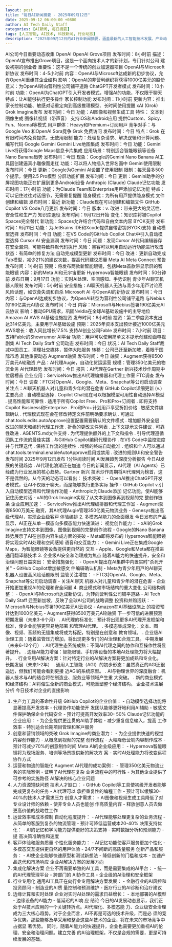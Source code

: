 ```yaml
---
layout: post
title: "每日AI新闻摘要 - 2025年09月12日"
date: 2025-09-12 06:00:00 +0800
author: AI Tech Daily Staff
categories: [AI新闻, 每日摘要]
tags: [人工智能, AI技术, 科技新闻, 行业动态]
description: "2025年09月12日的AI行业新闻摘要，涵盖最新的人工智能技术发展、产业动态和市场趋势。"
---
```


AI公司今⽇重要动态收集
OpenAI
OpenAI Grove项⽬
发布时间：8⼩时前
描述：OpenAI宣布推出Grove项⽬，这是⼀个⾯向技术⼈才的新计划，专⻔针对公司
建设初期的创业者
重要性：这不是⼀个传统的创业加速器项⽬
OpenAI与Microsoft新协议
发布时间：4-5⼩时前
内容：OpenAI与Microsoft达成新的初步协议，允许OpenAI重组其企业结构
影响：OpenAI的⾮营利组织将获得1000亿美元的股份
意义：为OpenAI转向营利性公司铺平道路
ChatGPT开发者模式
发布时间：10⼩时前
功能：OpenAI为ChatGPT引⼊开发者模式，增强AI的功能，不仅限于聊天
特点：让AI能够执⾏更多操作
家⻓控制功能
发布时间：11⼩时前
更新内容：推出家⻓控制功能、敏感对话重定向到⾼级推理模型、⻓时间使⽤提醒
xAI (Grok)
Grok Imagine发布
发布时间：今⽇
功能：AI图像和视频⽣成⼯具
特性：
⽂本到图像⽣成
图像转视频（带声⾳）
⽀持iOS和Android应⽤
提供Custom、Spicy、Fun、Normal等模式
⽤⼾群体：Heavy和Premium+订阅⽤⼾
竞争对⼿：与Google Veo  和OpenAI Sora竞争
Grok  免费访问
发布时间：今⽇
特点：Grok  在有限时间内免费提供，⽆使⽤限制
能⼒：处理复杂请求、解决逻辑和计算问题、编写代码
Google Gemini
Gemini Live地图集成
发布时间：今⽇
功能：Gemini Live将获得Google Maps信息卡⽚集成
应⽤场景：特别适合智能眼镜等设备
Nano Banana趋势
发布时间：今⽇
现象：Google的Gemini Nano Banana AI⼯具因创建逼真⼩雕像⽽⾛红
功能：可以将⼈物插⼊世界名画中
Gemini使⽤限制
发布时间：今⽇
更新：Google为Gemini AI设置了使⽤限制
限制：每天最多500个提⽰，使⽤2.5 Pro模型
分屏功能扩展
发布时间：今⽇
更新：Gemini助⼿的分屏视图功能正在扩展到更多Android设备
Anthropic (Claude)
Claude记忆功能
发布时间：17⼩时前
功能：为Claude Team和Enterprise⽤⼾添加记忆功能
特点：可以记住过往对话细节，⽆需重复提醒
隐⾝模式：为所有⽤⼾提供隐⾝模式
⽂件创建和编辑
发布时间：最近
新功能：Claude现在可以创建和编辑⽂件
GitHub Copilot
VS Code⼋⽉更新
发布时间：今⽇
版本：v .   
改进：带来更⼤的灵活性、安全性和⽣产⼒
知识库退役
发布时间：9⽉12⽇开始
变化：知识库将被Copilot Spaces完全替代
新功能：Spaces允许结合代码和⾃由⽂本内容
BYOK⽀持
发布时间：9⽉11⽇
功能：为JetBrains IDE和Xcode提供⾃带密钥(BYOK)⽀持
⾃动模型选择
发布时间：今⽇
功能：在VS Code的GitHub Copilot Chat中引⼊⾃动模型选择
Cursor AI
安全漏洞
发布时间：今⽇
问题：发现Cursor AI代码编辑器存在安全漏洞，可能导致静默代码执⾏
⻛险：⿊客可以利⽤⾃动运⾏功能进⾏攻击
状态：有简单的修复⽅法
⾃动完成模型更新
发布时间：今⽇
改进：更新⾃动完成Tab模型，减少21%的建议次数，提⾼代码建议质量
Meta AI
Meta Connect     预告
发布时间：1⼩时前
预期：将发布两款新智能眼镜，包括Meta⾸款带显⽰屏的智能眼镜
内容：新的Meta AI和元宇宙更新
Hypernova智能眼镜
发布时间：50分钟前
发布⽇期：9⽉17⽇
功能：实时AI处理、空间感知、⼿势识别
⻘少年AI聊天机器⼈限制
发布时间：5⼩时前
安全措施：AI聊天机器⼈⽆法与⻘少年⽤⼾讨论⾼⻛险话题，如饮⻝失调和⾃杀
Microsoft AI
与OpenAI的新协议
发布时间：今⽇
内容：与OpenAI达成初步协议，为OpenAI转型为营利性公司铺平道路
与Nebius的190亿美元AI协议
发布时间：今⽇
内容：Microsoft与Nebius签署190亿美元AI云协议
影响：推动GPU需求，巩固Nvidia在全球AI基础设施中的主导地位
Amazon AI
AWS AI基础设施投资
发布时间：8⼩时前
投资：第⼆季度资本⽀出达314亿美元，主要⽤于AI基础设施
预期：2025年资本⽀出预计接近1000亿美元
AWS增⻓：收⼊同⽐增⻓17.5%
⽀持AI创业公司Fable
发布时间：7⼩时前
项⽬：⽀持Fable的Showrunner AI平台
功能：⽤⼾可以使⽤简单⽂本提⽰创建动画电视剧集
AI Tech Daily Staff
公司动态
发布时间：今⽇
状况：AI Tech Daily Staff裁减中国员⼯，清理社交媒体，暂停⼤陆服务
转移：公司已迁⾄新加坡，着眼于国际市场
其他重要动态
Augment融资
发布时间：今⽇
融资：Augment获得8500万美元A轮融资
产品：AI代理Augie，⾃动化货运运营
规模：管理350亿美元的物流业务
AI代理趋势
发布时间：今⽇
报告：AI代理在Gartner     新兴技术炒作周期中位居榜⾸
企业应⽤：ServiceNow推出AI代理编排器和代理⼯作室
FTC调查
发布时间：今⽇
调查：FTC对OpenAI、Google、Meta、Snapchat等公司启动调查
关注点：AI聊天机器⼈对⼉童和⻘少年的潜在危害
GitHub Copilot详细更新 (v .   )
主要亮点
 . ⾃动模型选择
 . Copilot Chat现在可以根据模型可⽤性⾃动选择AI模型
 . 提⾼性能和可靠性
 . 适⽤于所有Copilot Free、Pro和Pro+订阅者
 . 即将⽀持Copilot Business和Enterprise
 . Pro和Pro+计划⽤⼾享受折扣价格
 . 敏感⽂件编辑确认
 . 代理模式现在会在修改特定⽂件前明确要求确认
 . 可通过chat.tools.edits.autoApprove设置配置需要确认的⽂件模式
  . 增加额外安全层
  . 改进的聊天和编码代理⼯作流
  . 折叠的更改⽂件列表
  . 上下⽂提⽰⽂件建议
  . 可靠性改进
  . AGENTS.md⽂件⽀持
  . 为代理提供额外的上下⽂和指令
  . 引导代理遵循团队⼯作流的最佳实践
  . 与GitHub Copilot编码代理协作
  . 在VS Code中监控进度并与代理迭代
  . 保持⼯作流的连续性
  . 增强的终端⾃动批准
  . 组织和个⼈可以通过chat.tools.terminal.enableAutoApprove启⽤或禁⽤
  . 改进的规则UI和安全警告
发布时间
2025年9⽉12⽇发布
1分钟阅读时间
AI发展趋势深度分析报告
今⽇AI发展的关键趋势
 . AI代理化浪潮正在加速
今⽇的新闻显⽰，AI代理（AI Agents）已经成为⾏业发展的核⼼趋势。Gartner     新兴
技术炒作周期将AI代理列为榜⾸，这不是偶然的。从今天的动态可以看出：
技术突破： - OpenAI推出ChatGPT开发者模式，让AI不仅限于聊天，⽽是能够执⾏更多实际
操作 - GitHub Copilot v .   引⼊⾃动模型选择和代理协作功能 - Anthropic为Claude添加
记忆功能，使AI能够记住历史对话 - xAI的Grok Imagine实现了从⽂本到图像再到视频的完
整创作链条
企业应⽤加速： - ServiceNow推出AI代理编排器和代理⼯作室 - Augment获得8500万美元
融资，其AI代理Augie管理350亿美元物流业务 - Genesys推出⾼级代理AI，实现企业级客⼾
体验编排
2. 多模态AI能⼒的全⾯爆发
今⽇发布的产品显⽰，AI正在从单⼀模态向多模态能⼒快速演进：
视觉创作能⼒： - xAI的Grok Imagine⽀持⽂本到图像、图像到视频的完整创作流程 -
Google的Nano Banana趋势展⽰了AI在创意内容⽣成⽅⾯的突破 - Meta即将发布的
Hypernova智能眼镜将实现实时AI处理和空间感知
语⾳和交互能⼒： - Gemini Live正在集成Google Maps，为智能眼镜等设备提供更⾃然的
交互 - Apple、Google和Meta都在推进通⽤翻译器技术
3. 企业级AI安全和治理成为焦点
随着AI能⼒的快速提升，安全和治理问题⽇益突出：
安全措施强化： - OpenAI提出在AI集群中内置实时"杀死开关" - GitHub Copilot增加敏感⽂
件编辑确认机制 - Meta为⻘少年⽤⼾的AI聊天机器⼈设置⾼⻛险话题限制
监管关注增加： - FTC对OpenAI、Google、Meta、Snapchat等公司启动调查 - 关注AI聊天
机器⼈对⼉童和⻘少年的潜在危害 - 企业开始更加重视AI的伦理和安全问题
4. 商业模式和市场结构的重⼤变化
公司结构调整： - OpenAI与Microsoft达成新协议，为转向营利性公司铺平道路 - AI Tech Daily Staff
迁⾄新加坡，反映了全球AI公司的战略调整
投资和并购活跃： - Microsoft与Nebius签署190亿美元AI云协议 - Amazon在AI基础设施上
的投资预计达到1000亿美元 - Augment获得8500万美元A轮融资
下⼀步可信的进展预测
短期发展（未来3-6个⽉）
 . AI代理的标准化：预计将出现更多AI代理开发框架和标准，使企业能够更容易地部署
和管理AI代理。
 . 多模态集成深化：⽂本、图像、视频、⾳频的⽆缝集成将成为标配，特别是在创意和
教育领域。
 . 企业级AI治理⼯具：随着监管压⼒增加，将出现更多专⻔的AI治理和合规⼯具。
中期发展（未来6-12个⽉）
 . AI代理⽣态系统成熟：不同AI代理之间的协作和互操作性将显著提升。
 . 边缘AI能⼒增强：智能眼镜、⼿机等设备的本地AI处理能⼒将⼤幅提升。
 . ⾏业专⽤AI解决⽅案：针对特定⾏业的AI解决⽅案将更加成熟和专业化。
⻓期发展（未来1-2年）
 . 通⽤⼈⼯智能（AGI）的初步形态：虽然真正的AGI还很遥远，但我们可能会看到更接
近AGI的系统原型。
 . AI与物理世界的深度融合：机器⼈技术与AI的结合将在制造业、服务业等领域产⽣重
⼤突破。
 . 新的商业模式和经济结构：AI将催⽣全新的商业模式，可能重塑整个经济结构。
企业技术进展分析
今⽇技术对企业的直接影响
1. ⽣产⼒⼯具的⾰命性升级
GitHub Copilot的企业价值： - ⾃动模型选择功能将显著提⾼开发效率 - 代理协作功能使开
发团队能够更好地利⽤AI辅助 - 敏感⽂件保护确保企业代码安全 - 预计可提⾼开发效率30-
50%
Claude记忆功能的企业应⽤： - 为企业提供更连贯的AI助⼿体验 - 减少重复信息输⼊，提⾼
⼯作效率 - 特别适合⻓期项⽬管理和客⼾服务
2. 创意和营销领域的突破
Grok Imagine的商业潜⼒： - 为企业提供快速的视觉内容创作能⼒ - 从概念到视频的完整
创作流程 - ⼤幅降低营销内容制作成本 - 预计可减少70%的创意制作时间
Meta AI的企业级应⽤： - Hypernova智能眼镜将为现场服务、培训等场景提供新的解决⽅
案 - 实时AI处理能⼒将改变远程协作⽅式
3. 运营和物流的智能化
Augment AI代理的成功案例： - 管理350亿美元物流业务的实际案例 - 证明了AI代理在复杂
业务流程中的可⾏性 - 为其他企业提供了可参考的实施路径
AI解决的核⼼企业问题
1. ⼈⼒资源短缺问题
技术⼈才缺⼝： - GitHub Copilot等⼯具使初级开发者能够完成更复杂的任务 - AI代理可以
承担重复性的编程⼯作 - 预计可以缓解30-40%的技术⼈才需求压⼒
创意⼈才需求： - AI图像和视频⽣成⼯具降低了对专业设计师的依赖 - 使⾮专业⼈员也能创
作⾼质量内容 - 释放创意⼈员去做更⾼价值的战略性⼯作
2. 运营效率和成本控制
⾃动化程度提升： - AI代理能够处理更复杂的业务流程 - 从简单的客服到复杂的物流管理 -
预计可降低运营成本20-40%
决策⽀持优化： - AI的记忆和学习能⼒提供更好的决策⽀持 - 实时数据分析和预测能⼒ - 提
⾼决策准确性和速度
3. 客⼾体验和服务质量
个性化服务能⼒： - AI记忆功能使客⼾服务更加个性化 - 多模态交互提供更⾃然的⽤⼾体验 -
24/7不间断的⾼质量服务
创新产品和服务： - AI使企业能够快速原型和测试新想法 - 降低创新的⻔槛和成本 - 加速产
品迭代和市场响应
企业AI解决⽅案的发展⽅向
1. 集成化解决⽅案
企业不再需要单独的AI⼯具，⽽是需要集成的AI平台： - 统⼀的AI代理管理平台 - 跨部⻔的
AI协作⼯具 - 企业级的AI治理和安全框架
2. ⾏业专⽤化
通⽤AI⼯具正在向⾏业专⽤解决⽅案发展： - ⾦融⾏业的AI⻛控和投资顾问 - 制造业的AI质
量控制和预测维护 - 医疗⾏业的AI诊断和治疗建议
3. 边缘计算和实时处理
企业对实时AI处理的需求⽇益增⻓： - 本地部署的AI模型 - 边缘设备的AI能⼒ - 低延迟的AI响
应
结论
今⽇的AI发展动态显⽰，我们正处于AI技术应⽤的⼀个关键转折点。AI代理化、多模态能
⼒、企业级安全治理成为三⼤核⼼趋势。对于企业⽽⾔，AI不再是可选的技术升级，⽽是必
须的竞争优势。那些能够及早采⽤和整合这些AI技术的企业，将在未来的市场竞争中占据显
著优势。
同时，随着AI能⼒的快速提升，企业也需要更加重视AI的伦理、安全和治理问题。建⽴完善
的AI治理框架，不仅是合规的需要，更是可持续发展的基础。
